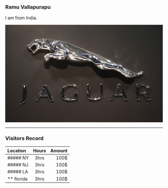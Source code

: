 ### Ramu Vallapurapu

I am from India.

![Jaguar](images/jaguar.jpg)

---

### Visitors Record
 
| Location  |      Hours    |  Amount |
|:----------|:-------------:|--------:|
|  ##### NY |   3hrs        |  100$   |   
|  ##### NJ |   3hrs        |  100$   |   
|  ##### LA |   3hrs        |  100$   |
| ** florida|    3hrs        | 100$    |

 
 
